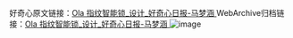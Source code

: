 好奇心原文链接：[Ola 指纹智能锁_设计_好奇心日报-马梦涵 ](https://www.qdaily.com/articles/10793.html)
WebArchive归档链接：[Ola 指纹智能锁_设计_好奇心日报-马梦涵 ](http://web.archive.org/web/20190623163214/https://www.qdaily.com/articles/10793.html)
![image](http://ww3.sinaimg.cn/large/007d5XDply1g3wg25n042j30u02a1ajf)